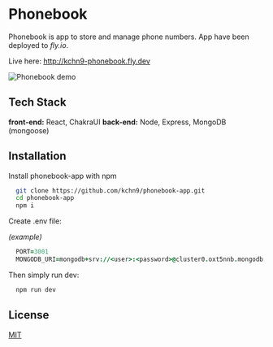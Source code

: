 # Phonebook

Phonebook is app to store and manage phone numbers.
App have been deployed to _fly.io_.

Live here: http://kchn9-phonebook.fly.dev

![Phonebook demo](https://media.giphy.com/media/Vwx0QkWLgUKFJEcjUf/giphy.gif)

## Tech Stack

**front-end:** React, ChakraUI
**back-end:** Node, Express, MongoDB (mongoose)

## Installation

Install phonebook-app with npm

```bash
  git clone https://github.com/kchn9/phonebook-app.git
  cd phonebook-app
  npm i
```

Create .env file:

_(example)_

```j
  PORT=3001
  MONGODB_URI=mongodb+srv://<user>:<password>@cluster0.oxt5nnb.mongodb.net/?retryWrites=true&w=majority
```

Then simply run dev:

```bash
  npm run dev
```

## License

[MIT](https://choosealicense.com/licenses/mit/)
